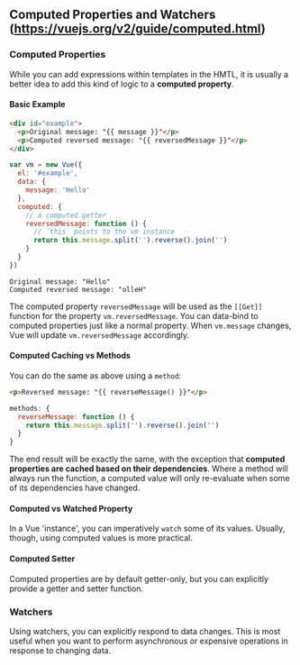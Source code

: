 ## Computed Properties and Watchers (https://vuejs.org/v2/guide/computed.html)

### Computed Properties
While you can add expressions within templates in the HMTL, it is usually a better idea to add this kind of logic to a **computed property**.

#### Basic Example
```html
<div id="example">
  <p>Original message: "{{ message }}"</p>
  <p>Computed reversed message: "{{ reversedMessage }}"</p>
</div>
```
```javascript
var vm = new Vue({
  el: '#example',
  data: {
    message: 'Hello'
  },
  computed: {
    // a computed getter
    reversedMessage: function () {
      // `this` points to the vm instance
      return this.message.split('').reverse().join('')
    }
  }
})
```
```text
Original message: "Hello"
Computed reversed message: "olleH"
```
The computed property `reversedMessage` will be used as the `[[Get]]` function for the property `vm.reversedMessage`. You can data-bind to computed properties just like a normal property. When `vm.message` changes, Vue will update `vm.reversedMessage` accordingly.

#### Computed Caching vs Methods
You can do the same as above using a `method`:
```html
<p>Reversed message: "{{ reverseMessage() }}"</p>
```
```javascript
methods: {
  reverseMessage: function () {
    return this.message.split('').reverse().join('')
  }
}
```
The end result will be exactly the same, with the exception that **computed properties are cached based on their dependencies**. Where a method will always run the function, a computed value will only re-evaluate when some of its dependencies have changed.

#### Computed vs Watched Property
In a Vue 'instance', you can imperatively `watch` some of its values. Usually, though, using computed values is more practical.

#### Computed Setter
Computed properties are by default getter-only, but you can explicitly provide a getter and setter function.

### Watchers
Using watchers, you can explicitly respond to data changes. This is most useful when you want to perform asynchronous or expensive operations in response to changing data.
